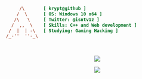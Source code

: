```ini
      /\       [ krypt@github ] 
     /  \      [ OS: Windows 10 x64 ] 
    /\   \     [ Twitter: @isntv1z ]
   /  ,,  \    [ Skills: C++ and Web development ] 
  /  |  | -\   [ Studying: Gaming Hacking ] 
 /_-''  ''-_\  
```
<br>

<p align="center"> <img src="https://github-readme-stats.vercel.app/api?username=imkrypt&show_icons=true&theme=tokyonight&hide_border=true&locale=en" /> </p>

<p align="center"> <img src="https://github-readme-stats.vercel.app/api/top-langs/?username=imkrypt&layout=compact&langs_count=4&theme=tokyonight&hide_border=true" /> </p>
